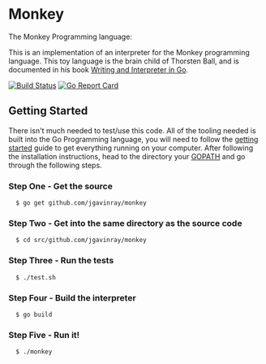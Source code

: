 # Monkey
The Monkey Programming language: 

This is an implementation of an interpreter for the Monkey programming language.  This toy language is the brain child of Thorsten Ball, and is documented in his book [Writing and Interpreter in Go](https://interpreterbook.com/).  

[![Build Status](https://travis-ci.org/jgavinray/monkey.svg?branch=master)](https://travis-ci.org/jgavinray/monkey) [![Go Report Card](https://goreportcard.com/badge/github.com/jgavinray/monkey)](https://goreportcard.com/report/github.com/jgavinray/monkey)

## Getting Started
There isn't much needed to test/use this code.  All of the tooling needed is built into the Go Programming language, you will need to follow the [getting started](https://golang.org/doc/install) guide to get everything running on your computer.  After following the installation instructions, head to the directory your [GOPATH](https://golang.org/doc/code.html) and go through the following steps.

### Step One - Get the source

```
  $ go get github.com/jgavinray/monkey
```

### Step Two - Get into the same directory as the source code

```
  $ cd src/github.com/jgavinray/monkey
```

### Step Three - Run the tests

```
  $ ./test.sh
```

### Step Four - Build the interpreter

```
  $ go build
```

### Step Five - Run it!

```
  $ ./monkey
```